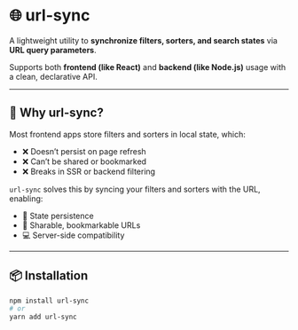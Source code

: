 # 🌐 url-sync

A lightweight utility to **synchronize filters, sorters, and search states** via **URL query parameters**.

Supports both **frontend (like React)** and **backend (like Node.js)** usage with a clean, declarative API.

---

## 🚀 Why url-sync?

Most frontend apps store filters and sorters in local state, which:

- ❌ Doesn’t persist on page refresh
- ❌ Can’t be shared or bookmarked
- ❌ Breaks in SSR or backend filtering

`url-sync` solves this by syncing your filters and sorters with the URL, enabling:

- 🔄 State persistence
- 🔗 Sharable, bookmarkable URLs
- 💻 Server-side compatibility

---

## 📦 Installation

```bash
npm install url-sync
# or
yarn add url-sync
